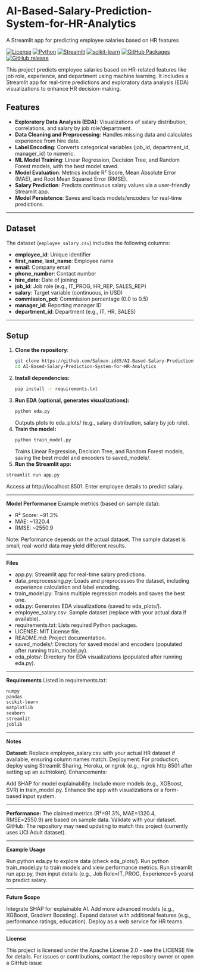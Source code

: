 # AI-Based-Salary-Prediction-System-for-HR-Analytics
A Streamlit app for predicting employee salaries based on HR features

[![License](https://img.shields.io/badge/License-Apache%202.0-green.svg)](LICENSE)
[![Python](https://img.shields.io/badge/Python-3.8%2B-blue.svg)]()
[![Streamlit](https://img.shields.io/badge/Framework-Streamlit-red)]()
[![scikit-learn](https://img.shields.io/badge/ML-scikit--learn-orange)]()
[![GitHub Packages](https://img.shields.io/badge/Package-GitHub%20Container%20Registry-blue)](https://ghcr.io/salman-id85/salary-predictor)
[![GitHub release](https://img.shields.io/github/v/release/Salman-id85/AI-Based-Salary-Prediction-System-for-HR-Analytics)](https://github.com/Salman-id85/AI-Based-Salary-Prediction-System-for-HR-Analytics/releases)

This project predicts employee salaries based on HR-related features like job role, experience, and department using machine learning. It includes a Streamlit app for real-time predictions and exploratory data analysis (EDA) visualizations to enhance HR decision-making.

## Features
-  **Exploratory Data Analysis (EDA)**: Visualizations of salary distribution, correlations, and salary by job role/department.
-  **Data Cleaning and Preprocessing**: Handles missing data and calculates experience from hire date.
-  **Label Encoding**: Converts categorical variables (job_id, department_id, manager_id) to numeric.
-  **ML Model Training**: Linear Regression, Decision Tree, and Random Forest models, with the best model saved.
-  **Model Evaluation**: Metrics include R² Score, Mean Absolute Error (MAE), and Root Mean Squared Error (RMSE).
-  **Salary Prediction**: Predicts continuous salary values via a user-friendly Streamlit app.
-  **Model Persistence**: Saves and loads models/encoders for real-time predictions.

---

## Dataset
The dataset (`employee_salary.csv`) includes the following columns:
- **employee_id**: Unique identifier
- **first_name**, **last_name**: Employee name
- **email**: Company email
- **phone_number**: Contact number
- **hire_date**: Date of joining
- **job_id**: Job role (e.g., IT_PROG, HR_REP, SALES_REP)
- **salary**: Target variable (continuous, in USD)
- **commission_pct**: Commission percentage (0.0 to 0.5)
- **manager_id**: Reporting manager ID
- **department_id**: Department (e.g., IT, HR, SALES)

---

## Setup
1. **Clone the repository**:
   ```bash
   git clone https://github.com/Salman-id85/AI-Based-Salary-Prediction-System-for-HR-Analytics.git
   cd AI-Based-Salary-Prediction-System-for-HR-Analytics
   ```
2. **Install dependencies:**
   ```bash
   pip install -r requirements.txt
   ```
3. **Run EDA (optional, generates visualizations):**
   ```bash
   python eda.py
   ```
   Outputs plots to eda_plots/ (e.g., salary distribution, salary by job role).
4. **Train the model:**
   ```bash
   python train_model.py
   ```
   Trains Linear Regression, Decision Tree, and Random Forest models, saving the best model and encoders to saved_models/.
5. **Run the Streamlit app:**
  ```bash
streamlit run app.py
```
Access at http://localhost:8501. Enter employee details to predict salary.

---

**Model Performance**
Example metrics (based on sample data):

- R² Score: ~91.3%
- MAE: ~1320.4
- RMSE: ~2550.9

Note: Performance depends on the actual dataset. The sample dataset is small; real-world data may yield different results.

---

**Files**
- app.py: Streamlit app for real-time salary predictions.
- data_preprocessing.py: Loads and preprocesses the dataset, including experience calculation and label encoding.
- train_model.py: Trains multiple regression models and saves the best one.
- eda.py: Generates EDA visualizations (saved to eda_plots/).
- employee_salary.csv: Sample dataset (replace with your actual data if available).
- requirements.txt: Lists required Python packages.
- LICENSE: MIT License file.
- README.md: Project documentation.
- saved_models/: Directory for saved model and encoders (populated after running train_model.py).
- eda_plots/: Directory for EDA visualizations (populated after running eda.py).

---

**Requirements**
Listed in requirements.txt:
```bash
numpy
pandas
scikit-learn
matplotlib
seaborn
streamlit
joblib
```

---

**Notes**

**Dataset:** Replace employee_salary.csv with your actual HR dataset if available, ensuring column names match.
Deployment: For production, deploy using Streamlit Sharing, Heroku, or ngrok (e.g., ngrok http 8501 after setting up an authtoken).
Enhancements:

Add SHAP for model explainability.
Include more models (e.g., XGBoost, SVR) in train_model.py.
Enhance the app with visualizations or a form-based input system.

---

**Performance:** The claimed metrics (R²=91.3%, MAE=1320.4, RMSE=2550.9) are based on sample data. Validate with your dataset.
GitHub: The repository may need updating to match this project (currently uses UCI Adult dataset).

---

**Example Usage**

Run python eda.py to explore data (check eda_plots/).
Run python train_model.py to train models and view performance metrics.
Run streamlit run app.py, then input details (e.g., Job Role=IT_PROG, Experience=5 years) to predict salary.

---

**Future Scope**

Integrate SHAP for explainable AI.
Add more advanced models (e.g., XGBoost, Gradient Boosting).
Expand dataset with additional features (e.g., performance ratings, education).
Deploy as a web service for HR teams.

---

**License**

This project is licensed under the Apache License 2.0 - see the LICENSE file for details.
For issues or contributions, contact the repository owner or open a GitHub issue
